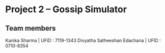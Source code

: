 # Project 2 – Gossip Simulator

## Team members
Kanika Sharma | UFID : 7119-1343
Divyatha Satheeshan Edachana | UFID : 0710-8354

